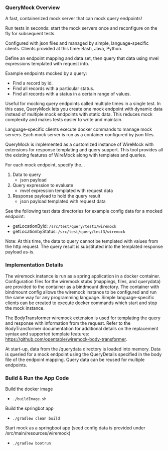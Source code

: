 ### QueryMock Overview

A fast, containerized mock server that can mock query endpoints! 

Run tests in seconds: start the mock servers once and reconfigure on the fly for subsequent tests.

Configured with json files and managed by simple, language-specific clients. Clients provided at this time: Bash, Java, Python.

Define an endpoint mapping and data set, then query that data using mvel expressions templated with request info.

Example endpoints mocked by a query:
* Find a record by id.
* Find all records with a particular status.
* Find all records with a status in a certain range of values.

Useful for mocking query endpoints called multiple times in a single test. 
In this case, QueryMock lets you create one mock endpoint with dynamic data instead of multiple mock endpoints with static data.
This reduces mock complexity and makes tests easier to write and maintain.

Language-specific clients execute docker commands to manage mock servers. Each mock server is run as a container configured by json files. 

QueryMock is implemented as a customized instance of WireMock with extensions for response templating and query support.
This tool provides all the existing features of WireMock along with templates and queries.

For each mock endpoint, specify the...
1. Data to query
    * json payload
2. Query expression to evaluate
    * mvel expression templated with request data
3. Response payload to hold the query result
    * json payload templated with request data

See the following test data directories for example config data for a mocked endpoint:
* getLocationById: `/src/test/query/test1/wiremock`
* getLocationbyStatus:  `/src/test/query/test3/wiremock`
    
Note: At this time, the data to query cannot be templated with values from the http request. 
The query result is substituted into the templated response payload as-is. 

### Implementation Details

The wiremock instance is run as a spring application in a docker container.
Configuration files for the wiremock stubs (mappings, files, and querydata) are provided to the container as a bindmount directory.
The container with bindmount config allows the wiremock instance to be configured and run the same way for any programming language.
Simple language-specific clients can be created to execute docker commands which start and stop the mock instance.

The BodyTransformer wiremock extension is used for templating the query and response with information from the request.
Refer to the BodyTransformer documentation for additional details on the replacement syntax and supported template features: 
https://github.com/opentable/wiremock-body-transformer.

At start-up, data from the /querydata directory is loaded into memory. 
Data is queried for a mock endpoint using the QueryDetails specified in the body file of the endpoint mapping.
Query data can be reused for multiple endpoints.

### Build & Run the App Code

Build the docker image 
* `./buildImage.sh`

Build the springbot app
* `./gradlew clean build`

Start mock as a springboot app (seed config data is provided under /src/main/resources/wiremock)
* `./gradlew bootrun`
